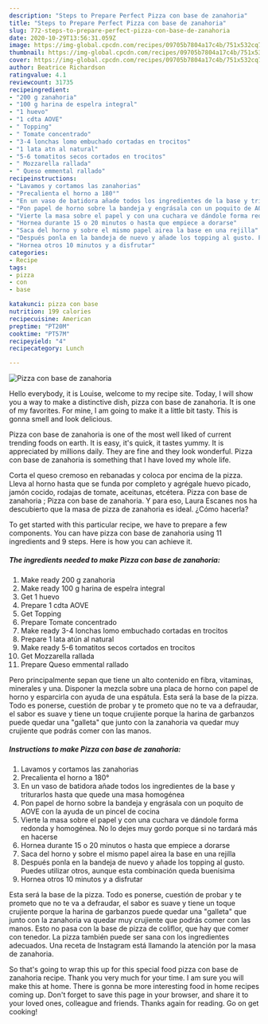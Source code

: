 ```yaml
---
description: "Steps to Prepare Perfect Pizza con base de zanahoria"
title: "Steps to Prepare Perfect Pizza con base de zanahoria"
slug: 772-steps-to-prepare-perfect-pizza-con-base-de-zanahoria
date: 2020-10-29T13:56:31.059Z
image: https://img-global.cpcdn.com/recipes/09705b7804a17c4b/751x532cq70/pizza-con-base-de-zanahoria-foto-principal.jpg
thumbnail: https://img-global.cpcdn.com/recipes/09705b7804a17c4b/751x532cq70/pizza-con-base-de-zanahoria-foto-principal.jpg
cover: https://img-global.cpcdn.com/recipes/09705b7804a17c4b/751x532cq70/pizza-con-base-de-zanahoria-foto-principal.jpg
author: Beatrice Richardson
ratingvalue: 4.1
reviewcount: 31735
recipeingredient:
- "200 g zanahoria"
- "100 g harina de espelra integral"
- "1 huevo"
- "1 cdta AOVE"
- " Topping"
- " Tomate concentrado"
- "3-4 lonchas lomo embuchado cortadas en trocitos"
- "1 lata atn al natural"
- "5-6 tomatitos secos cortados en trocitos"
- " Mozzarella rallada"
- " Queso emmental rallado"
recipeinstructions:
- "Lavamos y cortamos las zanahorias"
- "Precalienta el horno a 180°"
- "En un vaso de batidora añade todos los ingredientes de la base y triturarlos hasta que quede una masa homogénea"
- "Pon papel de horno sobre la bandeja y engrásala con un poquito de AOVE con la ayuda de un pincel de cocina"
- "Vierte la masa sobre el papel y con una cuchara ve dándole forma redonda y homogénea. No lo dejes muy gordo porque si no tardará más en hacerse"
- "Hornea durante 15 o 20 minutos o hasta que empiece a dorarse"
- "Saca del horno y sobre el mismo papel airea la base en una rejilla"
- "Después ponla en la bandeja de nuevo y añade los topping al gusto. Puedes utilizar otros, aunque esta combinación queda buenísima"
- "Hornea otros 10 minutos y a disfrutar"
categories:
- Recipe
tags:
- pizza
- con
- base

katakunci: pizza con base 
nutrition: 199 calories
recipecuisine: American
preptime: "PT20M"
cooktime: "PT57M"
recipeyield: "4"
recipecategory: Lunch

---
```



![Pizza con base de zanahoria](https://img-global.cpcdn.com/recipes/09705b7804a17c4b/751x532cq70/pizza-con-base-de-zanahoria-foto-principal.jpg)

Hello everybody, it is Louise, welcome to my recipe site. Today, I will show you a way to make a distinctive dish, pizza con base de zanahoria. It is one of my favorites. For mine, I am going to make it a little bit tasty. This is gonna smell and look delicious.

Pizza con base de zanahoria is one of the most well liked of current trending foods on earth. It is easy, it's quick, it tastes yummy. It is appreciated by millions daily. They are fine and they look wonderful. Pizza con base de zanahoria is something that I have loved my whole life.

Corta el queso cremoso en rebanadas y coloca por encima de la pizza. Lleva al horno hasta que se funda por completo y agrégale huevo picado, jamón cocido, rodajas de tomate, aceitunas, etcétera. Pizza con base de zanahoria ; Pizza con base de zanahoria. Y para eso, Laura Escanes nos ha descubierto que la masa de pizza de zanahoria es ideal. ¿Cómo hacerla?


To get started with this particular recipe, we have to prepare a few components. You can have pizza con base de zanahoria using 11 ingredients and 9 steps. Here is how you can achieve it.

<!--inarticleads1-->

##### The ingredients needed to make Pizza con base de zanahoria:

1. Make ready 200 g zanahoria
1. Make ready 100 g harina de espelra integral
1. Get 1 huevo
1. Prepare 1 cdta AOVE
1. Get  Topping
1. Prepare  Tomate concentrado
1. Make ready 3-4 lonchas lomo embuchado cortadas en trocitos
1. Prepare 1 lata atún al natural
1. Make ready 5-6 tomatitos secos cortados en trocitos
1. Get  Mozzarella rallada
1. Prepare  Queso emmental rallado


Pero principalmente sepan que tiene un alto contenido en fibra, vitaminas, minerales y una. Disponer la mezcla sobre una placa de horno con papel de horno y esparcirla con ayuda de una espátula. Esta será la base de la pizza. Todo es ponerse, cuestión de probar y te prometo que no te va a defraudar, el sabor es suave y tiene un toque crujiente porque la harina de garbanzos puede quedar una &#34;galleta&#34; que junto con la zanahoria va quedar muy crujiente que podrás comer con las manos. 

<!--inarticleads2-->

##### Instructions to make Pizza con base de zanahoria:

1. Lavamos y cortamos las zanahorias
1. Precalienta el horno a 180°
1. En un vaso de batidora añade todos los ingredientes de la base y triturarlos hasta que quede una masa homogénea
1. Pon papel de horno sobre la bandeja y engrásala con un poquito de AOVE con la ayuda de un pincel de cocina
1. Vierte la masa sobre el papel y con una cuchara ve dándole forma redonda y homogénea. No lo dejes muy gordo porque si no tardará más en hacerse
1. Hornea durante 15 o 20 minutos o hasta que empiece a dorarse
1. Saca del horno y sobre el mismo papel airea la base en una rejilla
1. Después ponla en la bandeja de nuevo y añade los topping al gusto. Puedes utilizar otros, aunque esta combinación queda buenísima
1. Hornea otros 10 minutos y a disfrutar


Esta será la base de la pizza. Todo es ponerse, cuestión de probar y te prometo que no te va a defraudar, el sabor es suave y tiene un toque crujiente porque la harina de garbanzos puede quedar una &#34;galleta&#34; que junto con la zanahoria va quedar muy crujiente que podrás comer con las manos. Esto no pasa con la base de pizza de coliflor, que hay que comer con tenedor. La pizza también puede ser sana con los ingredientes adecuados. Una receta de Instagram está llamando la atención por la masa de zanahoria. 

So that's going to wrap this up for this special food pizza con base de zanahoria recipe. Thank you very much for your time. I am sure you will make this at home. There is gonna be more interesting food in home recipes coming up. Don't forget to save this page in your browser, and share it to your loved ones, colleague and friends. Thanks again for reading. Go on get cooking!
